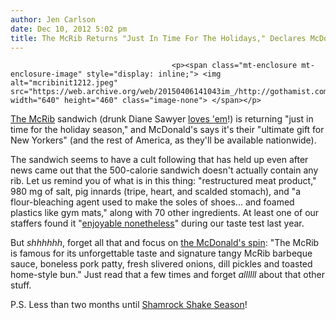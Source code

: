 ```yaml
---
author: Jen Carlson
date: Dec 10, 2012 5:02 pm
title: The McRib Returns "Just In Time For The Holidays," Declares McDonald's Press Release
---
```


	
										<p><span class="mt-enclosure mt-enclosure-image" style="display: inline;"> <img alt="mcribinit1212.jpeg" src="https://web.archive.org/web/20150406141043im_/http://gothamist.com/attachments/arts_jen/mcribinit1212.jpeg" width="640" height="460" class="image-none"> </span></p>

<p><a href="https://web.archive.org/web/20150406141043/http://gothamist.com/tags/mcrib">The McRib</a> sandwich (drunk Diane Sawyer <a href="https://web.archive.org/web/20150406141043/http://gothamist.com/2011/10/24/mcrib_returns_to_mcdonalds_still_co.php">loves &apos;em</a>!) is returning &quot;just in time for the holiday season,&quot; and McDonald&apos;s says it&apos;s their &quot;ultimate gift for New Yorkers&quot; (and the rest of America, as they&apos;ll be available nationwide).</p>

<p>The sandwich seems to have a cult following that has held up even after news came out that the 500-calorie sandwich doesn&apos;t actually contain any rib. Let us remind you of what is in this thing: &quot;restructured meat product,&quot; 980 mg of salt, pig innards (tripe, heart, and scalded stomach), and &quot;a flour-bleaching agent used to make the soles of shoes... and foamed plastics like gym mats,&quot; along with 70 other ingredients. At least one of our staffers found it &quot;<a href="https://web.archive.org/web/20150406141043/http://gothamist.com/2010/11/02/taste_testing_the_mcrib_returning_t.php">enjoyable nonetheless</a>&quot; during our taste test last year.</p>

<p>But <em>shhhhhh</em>, forget all that and focus on <a href="https://web.archive.org/web/20150406141043/http://www.mcdonalds.com/us/en/promotions/mcrib.html">the McDonald&apos;s spin</a>: &quot;The McRib is famous for its unforgettable taste and signature tangy McRib barbeque sauce, boneless pork patty, fresh slivered onions, dill pickles and toasted home-style bun.&quot; Just read that a few times and forget <em>allllll</em> about that other stuff.</p>

<p>P.S. Less than two months until <a href="https://web.archive.org/web/20150406141043/http://gothamist.com/2012/02/08/shamrock_shakes.php">Shamrock Shake Season</a>!</p>					
										
									
				